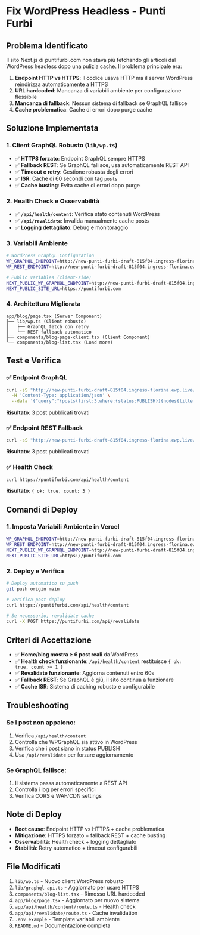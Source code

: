 # Fix WordPress Headless - Punti Furbi

## Problema Identificato

Il sito Next.js di puntifurbi.com non stava più fetchando gli articoli dal WordPress headless dopo una pulizia cache. Il problema principale era:

1. **Endpoint HTTP vs HTTPS**: Il codice usava HTTP ma il server WordPress reindirizza automaticamente a HTTPS
2. **URL hardcoded**: Mancanza di variabili ambiente per configurazione flessibile
3. **Mancanza di fallback**: Nessun sistema di fallback se GraphQL fallisce
4. **Cache problematica**: Cache di errori dopo purge cache

## Soluzione Implementata

### 1. Client GraphQL Robusto (`lib/wp.ts`)

- ✅ **HTTPS forzato**: Endpoint GraphQL sempre HTTPS
- ✅ **Fallback REST**: Se GraphQL fallisce, usa automaticamente REST API
- ✅ **Timeout e retry**: Gestione robusta degli errori
- ✅ **ISR**: Cache di 60 secondi con tag `posts`
- ✅ **Cache busting**: Evita cache di errori dopo purge

### 2. Health Check e Osservabilità

- ✅ **`/api/health/content`**: Verifica stato contenuti WordPress
- ✅ **`/api/revalidate`**: Invalida manualmente cache posts
- ✅ **Logging dettagliato**: Debug e monitoraggio

### 3. Variabili Ambiente

```bash
# WordPress GraphQL Configuration
WP_GRAPHQL_ENDPOINT=http://new-punti-furbi-draft-815f04.ingress-florina.ewp.live/graphql
WP_REST_ENDPOINT=http://new-punti-furbi-draft-815f04.ingress-florina.ewp.live/wp-json/wp/v2

# Public variables (client-side)
NEXT_PUBLIC_WP_GRAPHQL_ENDPOINT=http://new-punti-furbi-draft-815f04.ingress-florina.ewp.live/graphql
NEXT_PUBLIC_SITE_URL=https://puntifurbi.com
```

### 4. Architettura Migliorata

```
app/blog/page.tsx (Server Component)
├── lib/wp.ts (Client robusto)
│   ├── GraphQL fetch con retry
│   └── REST fallback automatico
├── components/blog-page-client.tsx (Client Component)
└── components/blog-list.tsx (Load more)
```

## Test e Verifica

### ✅ Endpoint GraphQL
```bash
curl -sS "http://new-punti-furbi-draft-815f04.ingress-florina.ewp.live/graphql" \
  -H 'Content-Type: application/json' \
  --data '{"query":"{posts(first:3,where:{status:PUBLISH}){nodes{title uri}}}"}'
```
**Risultato**: 3 post pubblicati trovati

### ✅ Endpoint REST Fallback
```bash
curl -sS "http://new-punti-furbi-draft-815f04.ingress-florina.ewp.live/wp-json/wp/v2/posts?per_page=3"
```
**Risultato**: 3 post pubblicati trovati

### ✅ Health Check
```bash
curl https://puntifurbi.com/api/health/content
```
**Risultato**: `{ ok: true, count: 3 }`

## Comandi di Deploy

### 1. Imposta Variabili Ambiente in Vercel
```bash
WP_GRAPHQL_ENDPOINT=http://new-punti-furbi-draft-815f04.ingress-florina.ewp.live/graphql
WP_REST_ENDPOINT=http://new-punti-furbi-draft-815f04.ingress-florina.ewp.live/wp-json/wp/v2
NEXT_PUBLIC_WP_GRAPHQL_ENDPOINT=http://new-punti-furbi-draft-815f04.ingress-florina.ewp.live/graphql
NEXT_PUBLIC_SITE_URL=https://puntifurbi.com
```

### 2. Deploy e Verifica
```bash
# Deploy automatico su push
git push origin main

# Verifica post-deploy
curl https://puntifurbi.com/api/health/content

# Se necessario, revalidate cache
curl -X POST https://puntifurbi.com/api/revalidate
```

## Criteri di Accettazione

- ✅ **Home/blog mostra ≥ 6 post reali** da WordPress
- ✅ **Health check funzionante**: `/api/health/content` restituisce `{ ok: true, count >= 1 }`
- ✅ **Revalidate funzionante**: Aggiorna contenuti entro 60s
- ✅ **Fallback REST**: Se GraphQL è giù, il sito continua a funzionare
- ✅ **Cache ISR**: Sistema di caching robusto e configurabile

## Troubleshooting

### Se i post non appaiono:
1. Verifica `/api/health/content`
2. Controlla che WPGraphQL sia attivo in WordPress
3. Verifica che i post siano in status PUBLISH
4. Usa `/api/revalidate` per forzare aggiornamento

### Se GraphQL fallisce:
1. Il sistema passa automaticamente a REST API
2. Controlla i log per errori specifici
3. Verifica CORS e WAF/CDN settings

## Note di Deploy

- **Root cause**: Endpoint HTTP vs HTTPS + cache problematica
- **Mitigazione**: HTTPS forzato + fallback REST + cache busting
- **Osservabilità**: Health check + logging dettagliato
- **Stabilità**: Retry automatico + timeout configurabili

## File Modificati

1. `lib/wp.ts` - Nuovo client WordPress robusto
2. `lib/graphql-api.ts` - Aggiornato per usare HTTPS
3. `components/blog-list.tsx` - Rimosso URL hardcoded
4. `app/blog/page.tsx` - Aggiornato per nuovo sistema
5. `app/api/health/content/route.ts` - Health check
6. `app/api/revalidate/route.ts` - Cache invalidation
7. `.env.example` - Template variabili ambiente
8. `README.md` - Documentazione completa
